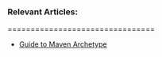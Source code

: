 ### Relevant Articles: 
================================

- [Guide to Maven Archetype](https://www.baeldung.com/maven-archetype)
